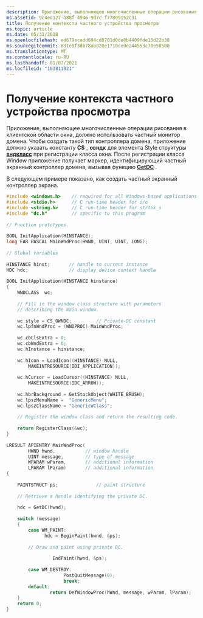 ```yaml
---
description: Приложение, выполняющее многочисленные операции рисования в клиентской области окна, должно использовать частный монитор домена.
ms.assetid: 9c4ed127-a88f-4946-9d7c-f77899152c31
title: Получение контекста частного устройства просмотра
ms.topic: article
ms.date: 05/31/2018
ms.openlocfilehash: ed679ecadd694cd8781d0de8b4409fde15d22b38
ms.sourcegitcommit: 831e8f3db78ab820e1710cede244553c70e50500
ms.translationtype: MT
ms.contentlocale: ru-RU
ms.lasthandoff: 01/07/2021
ms.locfileid: "103811921"
---
```

# <a name="obtaining-a-private-display-device-context"></a>Получение контекста частного устройства просмотра

Приложение, выполняющее многочисленные операции рисования в клиентской области окна, должно использовать частный монитор домена. Чтобы создать такой тип контроллера домена, приложение должно указать константу **CS \_ овндк** для элемента Style структуры [**вндкласс**](/windows/win32/api/winuser/ns-winuser-wndclassa) при регистрации класса окна. После регистрации класса Window приложение получает маркер, идентифицирующий частный экранный контроллер домена, вызывая функцию [**GetDC**](/windows/desktop/api/Winuser/nf-winuser-getdc) .

В следующем примере показано, как создать частный экранный контроллер экрана.


```C++
#include <windows.h>    // required for all Windows-based applications  
#include <stdio.h>      // C run-time header for i/o 
#include <string.h>     // C run-time header for strtok_s  
#include "dc.h"         // specific to this program  
 
// Function prototypes. 
 
BOOL InitApplication(HINSTANCE); 
long FAR PASCAL MainWndProc(HWND, UINT, UINT, LONG); 
 
// Global variables  
 
HINSTANCE hinst;       // handle to current instance  
HDC hdc;               // display device context handle  
 
BOOL InitApplication(HINSTANCE hinstance) 
{ 
    WNDCLASS  wc; 
 
    // Fill in the window class structure with parameters  
    // describing the main window.  
 
    wc.style = CS_OWNDC;         // Private-DC constant  
    wc.lpfnWndProc = (WNDPROC) MainWndProc; 
 
    wc.cbClsExtra = 0; 
    wc.cbWndExtra = 0; 
    wc.hInstance = hinstance; 
 
    wc.hIcon = LoadIcon((HINSTANCE) NULL, 
        MAKEINTRESOURCE(IDI_APPLICATION)); 
 
    wc.hCursor = LoadCursor((HINSTANCE) NULL, 
        MAKEINTRESOURCE(IDC_ARROW)); 
 
    wc.hbrBackground = GetStockObject(WHITE_BRUSH); 
    wc.lpszMenuName =  "GenericMenu"; 
    wc.lpszClassName = "GenericWClass"; 
 
    // Register the window class and return the resulting code.  
 
    return RegisterClass(&wc); 
} 
 
LRESULT APIENTRY MainWndProc( 
        HWND hwnd,           // window handle  
        UINT message,        // type of message  
        WPARAM wParam,       // additional information  
        LPARAM lParam)       // additional information  
{ 
 
    PAINTSTRUCT ps;              // paint structure  
 
    // Retrieve a handle identifying the private DC.  
 
    hdc = GetDC(hwnd); 
 
    switch (message) 
    { 
        case WM_PAINT: 
              hdc = BeginPaint(hwnd, &ps); 
 
        // Draw and paint using private DC. 
        
                 EndPaint(hwnd, &ps);
              
        case WM_DESTROY:
                     PostQuitMessage(0);
                     break;
        default:
                return DefWindowProc(hWnd, message, wParam, lParam);
    }
    return 0;
}
```



 

 

